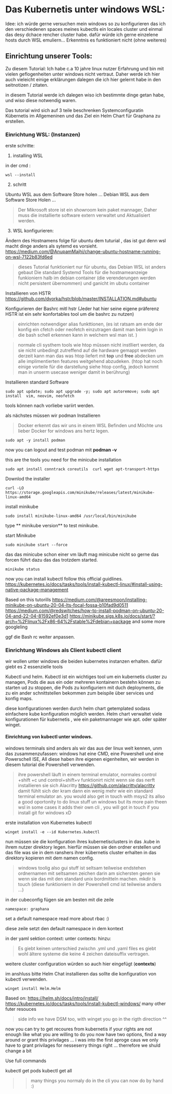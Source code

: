 # Das  Kubernetis unter windows WSL: 
Idee: ich würde gerne versuchen mein windows so  zu konfigurieren das ich den verschiedenen spaces meines kubectls  ein locales cluster und einmal das desy dchace rencher cluster habe. dafür würde ich gerne einzelene hosts durch WSL  emuliern... 
Erkenntnis es funktioniert nicht (ohne weiteres)

## Einrichtung unserer Tools: 
Zu  diesem Tutorial: 
Ich habe c.a 10  jahre linux nutzer Erfahrung und bin mit vielen geflogenheiten unter windows nicht vertraut.  Daher werde ich hier auch vieleicht einige erklärungen dalegen die ich hier gelernt habe in den seitnotizen / zitaten. 

in diesem Tutorial werde ich dalegen wiso ich bestimmte dinge getan  habe,  und wiso diese notwendig waren. 

Das tutorial wird sich auf 3  teile beschrenken Systemconfiguratin 
Kübernetis im Allgemeninen 
und das Ziel ein Helm Chart für Graphana zu erstellen.  

### Einrichtung WSL: (Instanzen) 
erste schritte: 

1. installing WSL  

in der cmd : 

````
wsl --install
````

2. schritt 

 Ubuntu  WSL  aus dem Software Store holen ... 
 Debian WSL aus dem Software Store Holen ... 

> Der Mikrosoft store ist ein showroom kein paket mannager,  Daher muss die installierte software extern verwaltet und Aktualisiert werden.

3. WSL konfigurieren: 

Ändern  des Hostnamens
folge für ubuntu dem tuturial , das ist gut denn wsl macht dinge anders als sytemd es vorsieht.
https://medium.com/@AnupamMajhi/change-ubuntu-hostname-running-on-wsl-7122b83fd6ed 
>dieses Tutorial  funktioniert nur für ubuntu,  das Debian WSL ist anders gebaut
> Die standard Systemd Tools für die hostnameanzeige funkioniern halb im debian container (die verenderungen werden nicht persistent übernommen) und ganicht im ubutu container 

Installieren von HSTR
https://github.com/dvorka/hstr/blob/master/INSTALLATION.md#ubuntu

Konfigurieren der Bashrc mitl hstr
(Jeder hat hier seine eigene präferenz  HSTR ist ein sehr konfortables tool  um die bashrc zu nutzen)

> einrichten notwendiger alias funkttionen,  (es ist ratsam am ende der konfig ein cfetch oder neofetch einzutragen damit man beim login in die bash schell erkennen kann in welchem wsl man ist. )

>normale cli systhem tools wie htop müssen nicht instlliert werden,  da sie nicht unbedingt zutreffend auf die hardware gemappt werden  derzeit kann man das was htop liefert mit **top** und **free** abdecken um alle implimentierten features weitgehend abzudeken. 
(htop  hat noch einige vorteile für die darstellung siehe htop config, jedoch kommt man in unserm usecase weniger damit in berührung)

Installieren standard Software
```
sudo apt update; sudo apt upgrade -y; sudo apt autoremove; sudo apt install  vim, neovim, neofetch
```

tools können nach vorliebe variirt werden.

als nächstes müssen wir podman Installieren 

> Docker erkennt das wir uns in einem WSL Befinden und Möchte uns lieber Docker for windows ans hertz legen. 

```
sudo apt -y install podman
```
now you  can  logout and test podman  mit  **podman -v** 
  

this are the tools you need for the minicube installation
```
sudo apt install conntrack coreutils  curl wget apt-transport-https
```
Downlod the installer
```
curl -LO https://storage.googleapis.com/minikube/releases/latest/minikube-linux-amd64
```
install minikube

```
sudo install minikube-linux-amd64 /usr/local/bin/minikube
```
type  ** minikube version** to test minikube. 

start Minikube
```
sudo minikube start --force
```
das das minicube  schon einer vm  läuft mag minicube nicht so gerne das forcen führt dazu das das trotzdem started.

```
minikube status
```
now you can install kubectl  follow this official guidlines.
https://kubernetes.io/docs/tasks/tools/install-kubectl-linux/#install-using-native-package-management


Based on this tutorills
https://medium.com/@areesmoon/installing-minikube-on-ubuntu-20-04-lts-focal-fossa-b10fad9d0511
https://medium.com/@redswitches/how-to-install-podman-on-ubuntu-20-04-and-22-04-81592ef0e3d1
https://minikube.sigs.k8s.io/docs/start/?arch=%2Flinux%2Fx86-64%2Fstable%2Fdebian+package
and some more googleling

ggf die Bash  rc weiter anpassen. 

### Einrichtung Windows als Client kubectl client 

wir wollen unter windows die beiden kubernetes instanzen erhalten. 
dafür giebt es 2 essenzielle tools 

Kubectl und helm.  Kubectl  ist ein wichtiges tool um ein kubernetis cluster zu managen,  Pods die aus ein oder mehreren kontainern bestehn können zu  starten ud zu stoppen,  die Pods zu konfiguriern mit duch deployments,  die zu ein ander schnittstellen bekommen zum beispile über services und konfig maps. 

diese konfigurationen  werden durch helm chart getemplated sodass einfachere kube konfiguration möglich werden.  Helm chart verwaltet viele konfigurationen für kubernetis ,  wie ein paketmannager wie apt. oder später winget.

#### Einrichtung von kubectl unter windows. 

windows terminals sind anders als wir das aus der linux welt kennen,
unm   das zusammenzufassen: 
windows hat eine CMD,  eine Powershell und eine Powerschell ISE,  All  diese haben ihre eigenen eigenheiten, wir werden in diesem tutorial die Powershell verwenden. 

>ihre powershell läuft in einem terminal  emulator, normales control +shift +c und control+shift+v funktionirt nicht wenn sie das nerft  installieren sie sich  Alacritty https://github.com/alacritty/alacritty  damit fühlt sich der kram dann ein wenig mehr wie ein standard terminal emulator an.
> you  would also get in touch with msys2  its allso a good oportonity to  do linux stuff un windows but its more pain theen wsl  in some cases it adds their own cli ,  you  will got in touch if you  install  git for windows xD

erste installation von Kubernetes kubectl

``` 
winget install -e --id Kubernetes.kubectl
```
nun müssen sie die konfiguration ihres kubernetisclusters in das  .kube in ihrem nutzer direktory legen. 
hierfür müssen sie den ordner erstellen und das file was sie in dem ranshers ihrer kübernetis cluster erhalten in das direktory kopieren mit dem  namen config.

> windows toolig also  gui  stuff ist seltsam teilweise endstehen ordnernamen mit seltsamen zeichen darin am sichersten genen sie wenn sie das mit den standard unix bordmitteln machen. mkdir ls touch (diese funktioniern in der Powershell cmd ist teilweise anders ...)

in der cubeconfig fügen sie am besten mit die zeile 
```
namespace: graphana 
```
set a default namespace read more about rbac :) 

diese zeile setzt den default namespace in dem kontext 

in der yaml  sektion  context: unter contexts: hinzu: 

> Es giebt keinen unterschied zwischn .yml und .yaml files es giebt wohl ältere  systeme die keine 4 zeichen dateisuffix vertragen.

weitere cluster configuration würden so auch hier eingefügt (**contexts**)

im  anshluss bitte Helm  Chat installieren das sollte die konfiguration von kubectl verwenden. 

```
winget install Helm.Helm
``` 
Based on:
https://helm.sh/docs/intro/install/
https://kubernetes.io/docs/tasks/tools/install-kubectl-windows/
many other futer resouces 

> side info  we  have DSM too,  with winget you  go in the rigth direction ^^

now you  can try to  get recoures from kubernetis 
if your rights are not enough like what you are willing to do you  now have two  options,  find a  way around or grant this privilages ... 
i was into  the first aproge caus we only have to  grant privilages for nesseserry things right ...  therrefore we shuld change a bit 

Use full  commands 

kubectl  get pods 
kubectl get all  

>> many things you  normaly do in the cli  you  can now do by hand :) 


